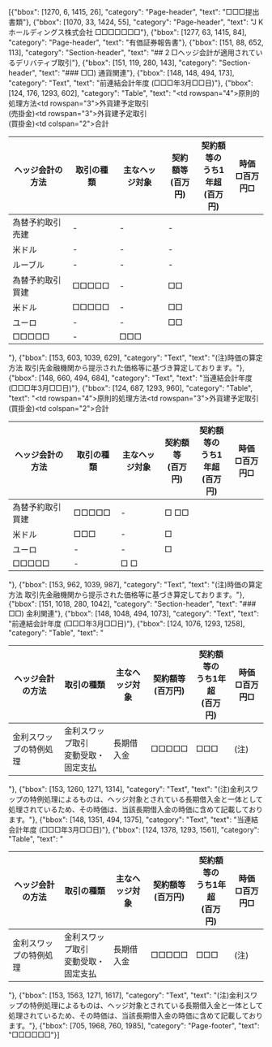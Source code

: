 [{"bbox": [1270, 6, 1415, 26], "category": "Page-header", "text": "□□□提出書類"}, {"bbox": [1070, 33, 1424, 55], "category": "Page-header", "text": "J K ホールディングス株式会社 □□□□□□□"}, {"bbox": [1277, 63, 1415, 84], "category": "Page-header", "text": "有価証券報告書"}, {"bbox": [151, 88, 652, 113], "category": "Section-header", "text": "## 2 □ヘッジ会計が適用されているデリバティブ取引"}, {"bbox": [151, 119, 280, 143], "category": "Section-header", "text": "### □□) 通貨関連"}, {"bbox": [148, 148, 494, 173], "category": "Text", "text": "前連結会計年度 (□□□年3月□□日)"}, {"bbox": [124, 176, 1293, 602], "category": "Table", "text": "<table><thead><tr><th>ヘッジ会計の方法</th><th>取引の種類</th><th>主なヘッジ対象</th><th>契約額等<br>(百万円)</th><th>契約額等の<br>うち1年超<br>(百万円)</th><th>時価<br>□百万円□</th></tr></thead><tbody><tr><td rowspan=\"4\">原則的処理方法</td><td>為替予約取引<br>売建</td><td rowspan=\"3\">外貨建予定取引<br>(売掛金)</td><td>-</td><td>-</td><td>-</td></tr><tr><td>米ドル</td><td>-</td><td>-</td><td>-</td></tr><tr><td>ルーブル</td><td>-</td><td>-</td><td>-</td></tr><tr><td>為替予約取引<br>買建</td><td rowspan=\"3\">外貨建予定取引<br>(買掛金)</td><td>□□□□□</td><td>-</td><td>□□</td></tr><tr><td>米ドル</td><td>□□□□□</td><td>-</td><td>□□</td></tr><tr><td>ユーロ</td><td>-</td><td>-</td><td>□□</td></tr><tr><td colspan=\"2\">合計</td><td>□□□□□</td><td>-</td><td>□□□</td></tr></tbody></table>"}, {"bbox": [153, 603, 1039, 629], "category": "Text", "text": "(注)時価の算定方法 取引先金融機関から提示された価格等に基づき算定しております。"}, {"bbox": [148, 660, 494, 684], "category": "Text", "text": "当連結会計年度 (□□□年3月□□日)"}, {"bbox": [124, 687, 1293, 960], "category": "Table", "text": "<table><thead><tr><th>ヘッジ会計の方法</th><th>取引の種類</th><th>主なヘッジ対象</th><th>契約額等<br>(百万円)</th><th>契約額等の<br>うち1年超<br>(百万円)</th><th>時価<br>□百万円□</th></tr></thead><tbody><tr><td rowspan=\"4\">原則的処理方法</td><td>為替予約取引<br>買建</td><td rowspan=\"3\">外貨建予定取引<br>(買掛金)</td><td>□□□□□</td><td>-</td><td>□ □□</td></tr><tr><td>米ドル</td><td>□□□</td><td>-</td><td>□</td></tr><tr><td>ユーロ</td><td>-</td><td>-</td><td>□</td></tr><tr><td colspan=\"2\">合計</td><td>□□□□□</td><td>-</td><td>□ □</td></tr></tbody></table>"}, {"bbox": [153, 962, 1039, 987], "category": "Text", "text": "(注)時価の算定方法 取引先金融機関から提示された価格等に基づき算定しております。"}, {"bbox": [151, 1018, 280, 1042], "category": "Section-header", "text": "### □□) 金利関連"}, {"bbox": [148, 1048, 494, 1073], "category": "Text", "text": "前連結会計年度 (□□□年3月□□日)"}, {"bbox": [124, 1076, 1293, 1258], "category": "Table", "text": "<table><thead><tr><th>ヘッジ会計の方法</th><th>取引の種類</th><th>主なヘッジ対象</th><th>契約額等<br>(百万円)</th><th>契約額等の<br>うち1年超<br>(百万円)</th><th>時価<br>□百万円□</th></tr></thead><tbody><tr><td>金利スワップの特例処理</td><td>金利スワップ取引<br>変動受取・固定支払</td><td>長期借入金</td><td>□□□□□</td><td>□□□</td><td>(注)</td></tr></tbody></table>"}, {"bbox": [153, 1260, 1271, 1314], "category": "Text", "text": "(注)金利スワップの特例処理によるものは、ヘッジ対象とされている長期借入金と一体として処理されているため、その時価は、当該長期借入金の時価に含めて記載しております。"}, {"bbox": [148, 1351, 494, 1375], "category": "Text", "text": "当連結会計年度 (□□□年3月□□日)"}, {"bbox": [124, 1378, 1293, 1561], "category": "Table", "text": "<table><thead><tr><th>ヘッジ会計の方法</th><th>取引の種類</th><th>主なヘッジ対象</th><th>契約額等<br>(百万円)</th><th>契約額等の<br>うち1年超<br>(百万円)</th><th>時価<br>□百万円□</th></tr></thead><tbody><tr><td>金利スワップの特例処理</td><td>金利スワップ取引<br>変動受取・固定支払</td><td>長期借入金</td><td>□□□□□</td><td>□□□</td><td>(注)</td></tr></tbody></table>"}, {"bbox": [153, 1563, 1271, 1617], "category": "Text", "text": "(注)金利スワップの特例処理によるものは、ヘッジ対象とされている長期借入金と一体として処理されているため、その時価は、当該長期借入金の時価に含めて記載しております。"}, {"bbox": [705, 1968, 760, 1985], "category": "Page-footer", "text": "□□□□□□"}]